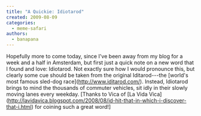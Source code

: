```yaml
---
title: "A Quickie: Idiotarod"
created: 2009-08-09
categories: 
  - meme-safari
authors: 
  - banapana
---
```


Hopefully more to come today, since I've been away from my blog for a week and a half in Amsterdam, but first just a quick note on a new word that I found and love: Idiotarod. Not exactly sure how I would pronounce this, but clearly some cue should be taken from the original Iditarod---the \[world's most famous sled-dog race\](http://www.iditarod.com/). Instead, Idiotarod brings to mind the thousands of commuter vehicles, sit idly in their slowly moving lanes every weekday. \[Thanks to Vica of \[La Vida Vica\](http://lavidavica.blogspot.com/2008/08/id-hit-that-in-which-i-discover-that-i.html) for coining such a great word!\]
